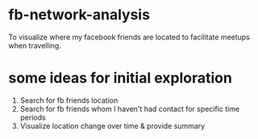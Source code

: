 # fb-network-analysis
To visualize where my facebook friends are located to facilitate meetups when travelling.

# some ideas for initial exploration 
1. Search for fb friends location 
2. Search for fb friends whom I haven't had contact for specific time periods 
3. Visualize location change over time & provide summary 
